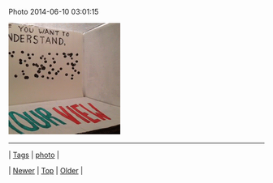 <!--
title: Photo 2014-06-10 03
date: 2020-06-28T15:27:00.322Z
tags: photo
-->


Photo 2014-06-10 03:01:15

![](88337602820-0.gif)

<!--BOTTOM-POST-NAVIGATION-->
---

| [Tags](tags.md) | [photo](tag-photo.md) |

| [Newer](88295990490.md) | [Top](index.md) | [Older](88355174406.md) |